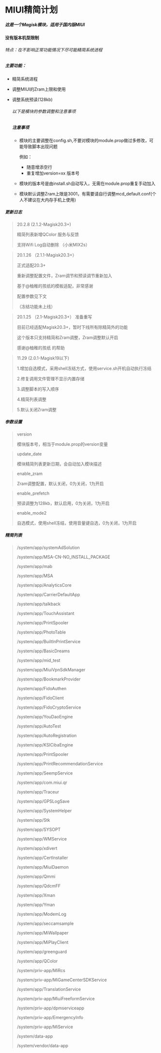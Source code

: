 # MIUI精简计划

##### 这是一个Magisk模块，适用于国内版MIUI  

#### 没有版本机型限制

######  特点：在不影响正常功能情况下尽可能精简系统进程

##### 主要功能：

- 精简系统进程

- 调整MIUI的Zram上限和使用

- 调整系统预读(128kb)

  ###### 以下是模块的参数调整和注意事项

  ##### 注意事项

  * 模块的主要调整在config.sh,不要对模块的module.prop做过多修改，可能导致脚本出现问题

    例如：

    * 随意增添空行
    * 重复增加version=xx 版本号

  * 模块的版本号是由install.sh自动写入，无需在module.prop重复手动加入

  * 模块默认调整Zram上限是3001，有需要请自行调整mcd_default.conf(个人不建议在大内存手机上使用)



##### 更新日志

> 20.2.8 (2.1.2-Magisk20.3+)
>
> 精简列表新增QColor 服务与反馈
>
> 支持Wifi Log自动删除 （小米MIX2s）

>20.1.26 （2.1.1-Magisk20.3+）
>
>正式适配20.3+
>
>重新调整配置文件，Zram调节和预读调节重新加入
>
>基于@柚稚的孩纸的模板适配，非常感谢
>
>配置参数见下文
>
>（冻结功能未上线）

>20.1.25 （2.1-Magisk20.3+）
>准备重写
>
>目前已经适配Magisk20.3+，暂时下线所有除精简外的功能
>
>这个版本只支持精简和Zram调整，Zram调整默认开启
>
>感谢@柚稚的孩纸 的帮助

> 11.29 (2.0.1-Magisk19以下)
>
> 1.增加自选模式，采用shell冻结方式，使用service.sh开机自动执行冻结
>
> 2.修复调用文件管理不显示内置存储
>
> 3.调整脚本的写入顺序
>
> 4.精简列表调整
>
> 5.默认关闭Zram调整

##### 参数设置

> version
>
> 模块版本号，相当于module.prop的version变量



> update_date
>
> 模块精简列表更新日期，会自动加入模块描述



> enable_zram
>
> Zram调整配置，默认关闭，0为关闭，1为开启



> enable_prefetch
>
> 预读调整为128kb，默认启用，0为关闭，1为开启



> enable_mode2
>
> 自选模式，使用shell冻结，使用音量键自选，0为关闭，1为开启

##### 精简列表

> /system/app/systemAdSolution
>
> /system/app/MSA-CN-NO_INSTALL_PACKAGE
>
> /system/app/mab
>
> /system/app/MSA
>
> /system/app/AnalyticsCore
>
> /system/app/CarrierDefaultApp
>
> /system/app/talkback
>
> /system/app/TouchAssistant
>
> /system/app/PrintSpooler
>
> /system/app/PhotoTable
>
> /system/app/BuiltInPrintService
>
> /system/app/BasicDreams
>
> /system/app/mid_test
>
> /system/app/MiuiVpnSdkManager
>
> /system/app/BookmarkProvider
>
> /system/app/FidoAuthen
>
> /system/app/FidoClient
>
> /system/app/FidoCryptoService
>
> /system/app/YouDaoEngine
>
> /system/app/AutoTest
>
> /system/app/AutoRegistration
>
> /system/app/KSICibaEngine
>
> /system/app/PrintSpooler
>
> /system/app/PrintRecommendationService
>
> /system/app/SeempService
>
> /system/app/com.miui.qr
>
> /system/app/Traceur
>
> /system/app/GPSLogSave
>
> /system/app/SystemHelper
>
> /system/app/Stk
>
> /system/app/SYSOPT
>
> /system/app/WMService
>
> /system/app/xdivert
>
> /system/app/CertInstaller
>
> /system/app/MiuiDaemon
>
> /system/app/Qmmi
>
> /system/app/QdcmFF
>
> /system/app/Xman
>
> /system/app/Yman
>
> /system/app/ModemLog
>
> /system/app/seccamsample
>
> /system/app/MiWallpaper
>
> /system/app/MiPlayClient
>
> /system/app/greenguard
>
> /system/app/QColor
>
> /system/priv-app/MiRcs
>
> /system/priv-app/MiGameCenterSDKService
>
> /system/app/TranslationService
>
> /system/priv-app/MiuiFreeformService
>
> /system/priv-app/dpmserviceapp
>
> /system/priv-app/EmergencyInfo
>
> /system/priv-app/MiService
>
> /system/data-app
>
> /system/vendor/data-app
